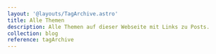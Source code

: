```yaml
---
layout: '@layouts/TagArchive.astro'
title: Alle Themen
description: Alle Themen auf dieser Webseite mit Links zu Posts.
collection: blog
reference: tagArchive
---
```

